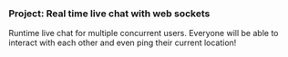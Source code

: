 ### Project: Real time live chat with web sockets
Runtime live chat for multiple concurrent users. Everyone will be able to interact with each other and even ping their current location!
